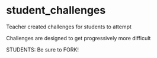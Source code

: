 # student_challenges

Teacher created challenges for students to attempt

Challenges are designed to get progressively more difficult

STUDENTS: Be sure to FORK!
